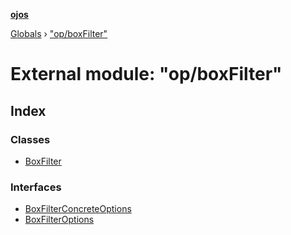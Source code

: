 **[ojos](../README.md)**

[Globals](../README.md) › ["op/boxFilter"](_op_boxfilter_.md)

# External module: "op/boxFilter"

## Index

### Classes

* [BoxFilter](../classes/_op_boxfilter_.boxfilter.md)

### Interfaces

* [BoxFilterConcreteOptions](../interfaces/_op_boxfilter_.boxfilterconcreteoptions.md)
* [BoxFilterOptions](../interfaces/_op_boxfilter_.boxfilteroptions.md)